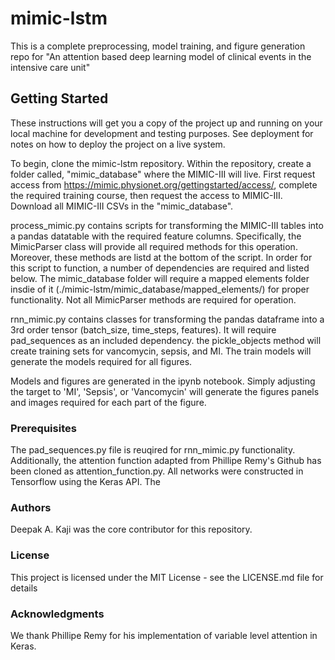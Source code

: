 # mimic-lstm

This is a complete preprocessing, model training, and figure generation repo for "An attention based deep learning model of clinical events in the intensive care unit"

## Getting Started

These instructions will get you a copy of the project up and running on your local machine for development and testing purposes. See deployment for notes on how to deploy the project on a live system.

To begin, clone the mimic-lstm repository. Within the repository, create a folder called, "mimic_database" where the MIMIC-III will live. First request access from https://mimic.physionet.org/gettingstarted/access/, complete the required training course, then request the access to MIMIC-III. Download all MIMIC-III CSVs in the "mimic_database".

process_mimic.py contains scripts for transforming the MIMIC-III tables into a
pandas datatable with the required feature columns. Specifically, the MimicParser class will provide all required methods for this operation. Moreover, these methods are listd at the bottom of the script. In order for this script to function, a number of dependencies are required and listed below. The mimic_database folder will require a mapped elements folder insdie of it (./mimic-lstm/mimic_database/mapped_elements/) for proper functionality. Not all MimicParser methods are required for operation.

rnn_mimic.py contains classes for transforming the pandas dataframe into a 3rd order tensor (batch_size, time_steps, features). It will require pad_sequences as an included dependency. the pickle_objects method will create training sets for vancomycin, sepsis, and MI. The train models will generate the models required for all figures. 

Models and figures are generated in the ipynb notebook. Simply adjusting the target to 'MI', 'Sepsis', or 'Vancomycin' will generate the figures panels and images required for each part of the figure.

### Prerequisites
The pad_sequences.py file is reuqired for rnn_mimic.py functionality. Additionally, the attention function adapted from Phillipe Remy's Github has been cloned as attention_function.py. All networks were constructed in Tensorflow using the Keras API. The 

### Authors
Deepak A. Kaji was the core contributor for this repository. 

### License
This project is licensed under the MIT License - see the LICENSE.md file for details

### Acknowledgments
We thank Phillipe Remy for his implementation of variable level attention in Keras. 

